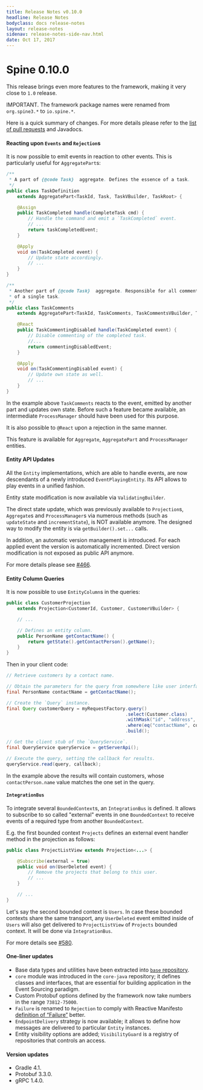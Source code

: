```yaml
---
title: Release Notes v0.10.0
headline: Release Notes
bodyclass: docs release-notes
layout: release-notes
sidenav: release-notes-side-nav.html
date: Oct 17, 2017
---
```


# Spine 0.10.0

This release brings even more features to the framework, making it very close to `1.0` release.

IMPORTANT. The framework package names were renamed from `org.spine3.*` to `io.spine.*`.

Here is a quick summary of changes. For more details please refer to the [list of pull requests](https://github.com/SpineEventEngine/core-java/pulls?utf8=%E2%9C%93&q=is%3Apr%20is%3Aclosed%20merged%3A2017-05-03T16%3A00%3A00%2B03%3A00..2017-10-17) and Javadocs.

#### Reacting upon `Events` and `Rejection`s

It is now possible to emit events in reaction to other events. This is particularly useful 
for `AggregatePart`s:

```java
/**
 * A part of {@code Task}  aggregate. Defines the essence of a task.
 */
public class TaskDefinition 
    extends AggregatePart<TaskId, Task, TaskVBuilder, TaskRoot> {

    @Assign
    public TaskCompleted handle(CompleteTask cmd) {
        // Handle the command and emit a `TaskCompleted` event.
        // ...
        return taskCompletedEvent;
    }

    @Apply
    void on(TaskCompleted event) {
        // Update state accordingly.
        // ...
    }
} 

/**
 * Another part of {@code Task}  aggregate. Responsible for all comments 
 * of a single task.
 */
public class TaskComments 
    extends AggregatePart<TaskId, TaskComments, TaskCommentsVBuilder, TaskRoot> {

    @React
    public TaskCommentingDisabled handle(TaskCompleted event) {
        // Disable commenting of the completed task.
        //...
        return commentingDisabledEvent;
    }

    @Apply
    void on(TaskCommentingDisabled event) {
        // Update own state as well.
        // ...
    }
}
```

In the example above `TaskComments` reacts to the event, emitted by another part and updates 
own state. Before such a feature became available, an intermediate `ProcessManager` should have 
been used for this purpose.

It is also possible to `@React` upon a rejection in the same manner.

This feature is available for `Aggregate`, `AggregatePart` and `ProcessManager` entities.

#### Entity API Updates

All the `Entity` implementations, which are able to handle events, are now descendants of a newly 
introduced `EventPlayingEntity`. Its API allows to play events in a unified fashion.

Entity state modification is now available via `ValidatingBuilder`.

The direct state update, which was previously available to `Projection`s, `Aggregate`s and 
`ProcessManager`s via numerous methods (such as `updateState` and `incrementState`), is NOT 
available anymore. The designed way to modify the entity is via `getBuilder().set...` calls.

In addition, an automatic version management is introduced. For each applied event the version 
is automatically incremented. Direct version modification is not exposed as public API anymore.

For more details please see [#466]({{site.core_java_repo}}/pull/466).

#### Entity Column Queries

It is now possible to use `EntityColumn`s in the queries:
```java
public class CustomerProjection 
    extends Projection<CustomerId, Customer, CustomerVBuilder> {

    // ...

    // Defines an entity column.
    public PersonName getContactName() {
        return getState().getContactPerson().getName();
    }
}
```

Then in your client code:
```java
// Retrieve customers by a contact name.

// Obtain the parameters for the query from somewhere like user interface.
final PersonName contactName = getContactName();

// Create the `Query` instance.
final Query customerQuery = myRequestFactory.query()
                                            .select(Customer.class)
                                            .withMask("id", "address", "domain")
                                            .where(eq("contactName", contactName))
                                            .build();

// Get the client stub of the `QueryService`.
final QueryService queryService = getServerApi();

// Execute the query, setting the callback for results.
queryService.read(query, callback);
```

In the example above the results will contain customers, whose `contactPerson.name` value 
matches the one set in the query.

#### `IntegrationBus`

To integrate several `BoundedContext`s, an `IntegrationBus` is defined. It allows to subscribe 
to so called "external" events in one `BoundedContext` to receive events of a required type 
from another `BoundedContext`.

E.g. the first bounded context `Projects` defines an external event handler method in 
the projection as follows:

```java
public class ProjectListView extends Projection<...> {

    @Subscribe(external = true)
    public void on(UserDeleted event) {
        // Remove the projects that belong to this user.
        // ...
    }

    // ...
}
```

Let's say the second bounded context is `Users`. In case these bounded contexts share the same 
transport, any `UserDeleted` event emitted inside of `Users` will also get delivered to 
`ProjectListView` of `Projects` bounded context. It will be done via `IntegrationBus`.

For more details see [#580]({{site.core_java_repo}}/pull/580).

#### One-liner updates

- Base data types and utilities have been extracted into [`base` repository](https://github.com/SpineEventEngine/base/).
- `core` module was introduced in the `core-java` repository; it defines classes and interfaces, 
that are essential for building application in the Event Sourcing paradigm.
- Custom Protobuf options defined by the framework now take numbers in the range `73812-75000`.
- `Failure` is renamed to `Rejection` to comply with Reactive Manifesto [definition of “Failure”](https://www.reactivemanifesto.org/glossary#Failure) better.
- `EndpointDelivery` strategy is now available; it allows to define how messages are delivered 
to particular `Entity` instances.
- Entity visibility options are added; `VisibilityGuard` is a registry of repositories that 
controls an access.

#### Version updates

- Gradle 4.1.
- Protobuf 3.3.0.
- gRPC 1.4.0.
